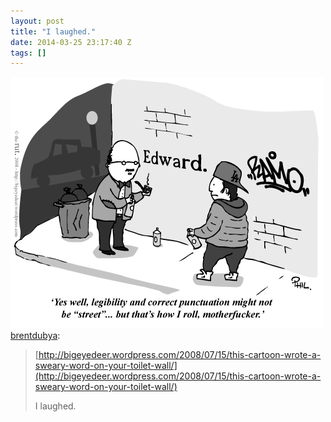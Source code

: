 ```yaml
---
layout: post
title: "I laughed."
date: 2014-03-25 23:17:40 Z
tags: []
---
```

![](/media/2014/03/80721713009.gif)
[brentdubya](http://brentdubya.tumblr.com/post/80696107591/http-bigeyedeer-wordpress-com-2008-07-15-this-car):

> [](http://bigeyedeer.wordpress.com/2008/07/15/this-cartoon-wrote-a-sweary-word-on-your-toilet-wall/)[](http://bigeyedeer.wordpress.com/2008/07/15/this-cartoon-wrote-a-sweary-word-on-your-toilet-wall/)[](http://bigeyedeer.wordpress.com/2008/07/15/this-cartoon-wrote-a-sweary-word-on-your-toilet-wall/)[](http://bigeyedeer.wordpress.com/2008/07/15/this-cartoon-wrote-a-sweary-word-on-your-toilet-wall/)[http://bigeyedeer.wordpress.com/2008/07/15/this-cartoon-wrote-a-sweary-word-on-your-toilet-wall/](http://bigeyedeer.wordpress.com/2008/07/15/this-cartoon-wrote-a-sweary-word-on-your-toilet-wall/)
> 
> I laughed.
